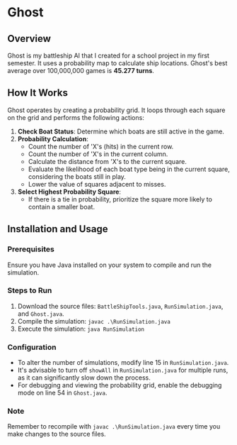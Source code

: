 # Ghost

## Overview
Ghost is my battleship AI that I created for a school project in my first semester. It uses a probability map to calculate ship locations. 
Ghost's best average over 100,000,000 games is **45.277 turns**.

## How It Works
Ghost operates by creating a probability grid. It loops through each square on the grid and performs the following actions:
1. **Check Boat Status**: Determine which boats are still active in the game.
2. **Probability Calculation**:
   - Count the number of 'X's (hits) in the current row.
   - Count the number of 'X's in the current column.
   - Calculate the distance from 'X's to the current square.
   - Evaluate the likelihood of each boat type being in the current square, considering the boats still in play.
   - Lower the value of squares adjacent to misses.
3. **Select Highest Probability Square**:
   - If there is a tie in probability, prioritize the square more likely to contain a smaller boat.

## Installation and Usage

### Prerequisites
Ensure you have Java installed on your system to compile and run the simulation.

### Steps to Run
1. Download the source files: `BattleShipTools.java`, `RunSimulation.java`, and `Ghost.java`.
2. Compile the simulation:
   `javac .\RunSimulation.java`
3. Execute the simulation:
   `java RunSimulation`
   
### Configuration
- To alter the number of simulations, modify line 15 in `RunSimulation.java`.
- It's advisable to turn off `showAll` in `RunSimulation.java` for multiple runs, as it can significantly slow down the process.
- For debugging and viewing the probability grid, enable the debugging mode on line 54 in `Ghost.java`.

### Note
Remember to recompile with `javac .\RunSimulation.java` every time you make changes to the source files.
